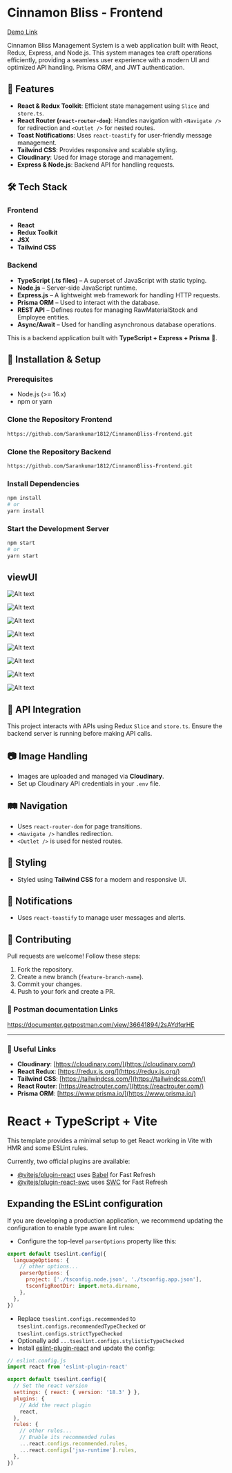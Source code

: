 # Cinnamon Bliss - Frontend
[Demo Link](https://media-hosting.imagekit.io//5749252f6ae14a08/frontend%20vedio.mp4?Expires=1836461529&Key-Pair-Id=K2ZIVPTIP2VGHC&Signature=qBLu69Vt7Ka5rcW7EyRxRsuQ5aZNn-gFr~q3ic7sNBf3rc207Fm1MFNYsWpne52lW50J6MEuedsRZcLo9SsekbWBC8k4lZrRnuXeMvdtZS6HHzzk~0hFXF8uzIClFH06bX-WHOuMLNOGVzo3jrrqqHxDNGQQV~zuuz8m-ns0L38e0oz4YU~fdOCdlutA6SZlnoJTeRcVxjgFybEnJmTme3e---5aLhsuQj4H43MfkGS2u2kx8WHo3C9Pr4wozHfRRVM9NsUItoT7IUMT3BgCIDbEtbAeK85DeKM0p0ytTHcdzr8TyR-~W8bGyPolEZdUUAUOHskwEVKqOJghMPfHEw__)

Cinnamon Bliss Management System is a web application built with React, Redux, Express, and Node.js. This system manages tea craft operations efficiently, providing a seamless user experience with a modern UI and optimized API handling. Prisma ORM, and JWT authentication.

## 🚀 Features
- **React & Redux Toolkit**: Efficient state management using `Slice` and `store.ts`.
- **React Router (`react-router-dom`)**: Handles navigation with `<Navigate />` for redirection and `<Outlet />` for nested routes.
- **Toast Notifications**: Uses `react-toastify` for user-friendly message management.
- **Tailwind CSS**: Provides responsive and scalable styling.
- **Cloudinary**: Used for image storage and management.
- **Express & Node.js**: Backend API for handling requests.

## 🛠️ Tech Stack
### Frontend
- **React**
- **Redux Toolkit**
- **JSX**
- **Tailwind CSS**

### Backend
- **TypeScript (.ts files)** – A superset of JavaScript with static typing.
- **Node.js** – Server-side JavaScript runtime.
- **Express.js** – A lightweight web framework for handling HTTP requests.
- **Prisma ORM** – Used to interact with the database.
- **REST API** – Defines routes for managing RawMaterialStock and Employee entities.
- **Async/Await** – Used for handling asynchronous database operations.

This is a backend application built with **TypeScript + Express + Prisma** 🚀.

## 📌 Installation & Setup

### Prerequisites
- Node.js (>= 16.x)
- npm or yarn

### Clone the Repository Frontend
```bash
https://github.com/Sarankumar1812/CinnamonBliss-Frontend.git
```

### Clone the Repository Backend
```bash
https://github.com/Sarankumar1812/CinnamonBliss-Frontend.git
```


### Install Dependencies
```bash
npm install
# or
yarn install
```

### Start the Development Server
```bash
npm start
# or
yarn start
```
## viewUI
![Alt text](src/assets/1.png)

![Alt text](src/assets/2.png)

![Alt text](src/assets/3.png)

![Alt text](src/assets/4.png)

![Alt text](src/assets/5.png)

![Alt text](src/assets/6.png)

![Alt text](src/assets/7.png)

![Alt text](src/assets/8.png)

## 🔧 API Integration
This project interacts with APIs using Redux `Slice` and `store.ts`. Ensure the backend server is running before making API calls.

## 📷 Image Handling
- Images are uploaded and managed via **Cloudinary**.
- Set up Cloudinary API credentials in your `.env` file.

## 🛤️ Navigation
- Uses `react-router-dom` for page transitions.
- `<Navigate />` handles redirection.
- `<Outlet />` is used for nested routes.

## 🎨 Styling
- Styled using **Tailwind CSS** for a modern and responsive UI.

## 💬 Notifications
- Uses `react-toastify` to manage user messages and alerts.

## 🤝 Contributing
Pull requests are welcome! Follow these steps:
1. Fork the repository.
2. Create a new branch (`feature-branch-name`).
3. Commit your changes.
4. Push to your fork and create a PR.

### 🔗 Postman documentation Links
https://documenter.getpostman.com/view/36641894/2sAYdfqrHE

---
### 🔗 Useful Links
- **Cloudinary**: [https://cloudinary.com/](https://cloudinary.com/)
- **React Redux**: [https://redux.js.org/](https://redux.js.org/)
- **Tailwind CSS**: [https://tailwindcss.com/](https://tailwindcss.com/)
- **React Router**: [https://reactrouter.com/](https://reactrouter.com/)
- **Prisma ORM**: [https://www.prisma.io/](https://www.prisma.io/)





# React + TypeScript + Vite

This template provides a minimal setup to get React working in Vite with HMR and some ESLint rules.

Currently, two official plugins are available:

- [@vitejs/plugin-react](https://github.com/vitejs/vite-plugin-react/blob/main/packages/plugin-react/README.md) uses [Babel](https://babeljs.io/) for Fast Refresh
- [@vitejs/plugin-react-swc](https://github.com/vitejs/vite-plugin-react-swc) uses [SWC](https://swc.rs/) for Fast Refresh

## Expanding the ESLint configuration

If you are developing a production application, we recommend updating the configuration to enable type aware lint rules:

- Configure the top-level `parserOptions` property like this:

```js
export default tseslint.config({
  languageOptions: {
    // other options...
    parserOptions: {
      project: ['./tsconfig.node.json', './tsconfig.app.json'],
      tsconfigRootDir: import.meta.dirname,
    },
  },
})
```

- Replace `tseslint.configs.recommended` to `tseslint.configs.recommendedTypeChecked` or `tseslint.configs.strictTypeChecked`
- Optionally add `...tseslint.configs.stylisticTypeChecked`
- Install [eslint-plugin-react](https://github.com/jsx-eslint/eslint-plugin-react) and update the config:

```js
// eslint.config.js
import react from 'eslint-plugin-react'

export default tseslint.config({
  // Set the react version
  settings: { react: { version: '18.3' } },
  plugins: {
    // Add the react plugin
    react,
  },
  rules: {
    // other rules...
    // Enable its recommended rules
    ...react.configs.recommended.rules,
    ...react.configs['jsx-runtime'].rules,
  },
})
```
